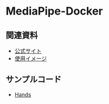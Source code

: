# MediaPipe-Docker

## 関連資料
- [公式サイト](https://google.github.io/mediapipe/)
- [使用イメージ](https://hub.docker.com/r/ao2324/mediapipe)

## サンプルコード
- [Hands](/Hands)